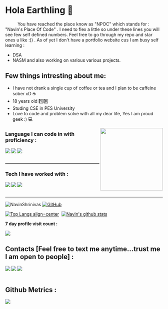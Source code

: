<h1> Hola Earthling 👋 </h1>


&nbsp;&nbsp;&nbsp;&nbsp;&nbsp;&nbsp;&nbsp;&nbsp;&nbsp;&nbsp;You have reached the place know as "NPOC" which stands for : "Navin's Place Of Code" . I need to flex a little so under these lines you will see few self defined numbers.
Feel free to go through my repo and star ones u like :)) . As of yet I don't have a portfolio website cus I am busy self learning :

- DSA
- NASM
 and also working on various various projects.
 
 <h2>Few things intresting about me:</h2>
 
 - I have not drank a single cup of coffee or tea and I plan to be caffeine sober xD :coffee:
 - 18 years old :one::eight:
 - Studing CSE in PES University 
 - Love to code and problem solve with all my dear life, Yes I am proud geek :) :computer:


<img align='right' src='https://user-images.githubusercontent.com/5713670/87202985-820dcb80-c2b6-11ea-9f56-7ec461c497c3.gif' width='200"'>


<h3> Language I can code in with proficiency : </h3>

<img align='left' src="https://img.icons8.com/color/48/000000/c-plus-plus-logo.png"/> <img align='left' src="https://img.icons8.com/color/48/000000/python.png"/> <img align="left" src="https://img.icons8.com/color/48/000000/c-programming.png"/><br><br><hr>

<h3> Tech I have worked with : </h3>

<img align='left' src="https://img.icons8.com/color/48/000000/linux.png"/> <img align='left' src="https://img.icons8.com/color/48/000000/heroku.png"/> <img align="left" src="https://img.icons8.com/fluent/48/000000/android-os.png"/> <br><br><hr>


<img src="https://komarev.com/ghpvc/?username=NavinShrinivas&style=flat-square" alt="NavinShrinivas" /> [![GitHub](https://img.shields.io/badge/dynamic/json?logo=github&label=GitHub+Followers&labelColor=282c34&color=181717&query=%24.data.totalSubs&url=https%3A%2F%2Fapi.spencerwoo.com%2Fsubstats%2F%3Fsource%3Dgithub%26queryKey%3DNavinShrinivas&longCache=true&theme=dracula)](https://github.com/NavinShrinivas) 

[![Top Langs align=center](https://github-readme-stats.vercel.app/api/top-langs/?username=NavinShrinivas&layout=compact&theme=tokyonight&count_private=true)](https://github.com/NavinShrinivas)&nbsp;&nbsp;[![Navin's github stats](https://github-readme-stats.vercel.app/api?username=NavinShrinivas&hide=issues&show_icons=true&include_all_commits=true&theme=tokyonight&count_private=true)](https://github.com/NavinShrinivas)

<p><b>7 day profile visit count : </b></p>
<img src="https://profile-counter.glitch.me/NavinShrinivas/count.svg" />

<h2> Contacts [Feel free to text me anytime...trust me I am open to people] : </h2>

[<img align="left" src="https://img.icons8.com/fluent/48/000000/instagram-new.png"/>][instagram]
[<img align="left" src="https://img.icons8.com/fluent/48/000000/telegram-app.png"/>][telegram]
[<img align="left" src="https://img.icons8.com/fluent/48/000000/gmail.png"/>][email]




[instagram]: https://www.instagram.com/navin_shrinivas
[telegram]: https://t.me/navinshrinivas
[email]: https://karupal2002@gmail.com
<br> <br>

<h2> Github Metrics : </h2>

<img align="left" src="https://metrics.lecoq.io/NavinShrinivas"/>
<!--**NavinShrinivas/NavinShrinivas** is a ✨ _special_ ✨ repository because its `README.md` (this file) appears on your GitHub profile.-->
